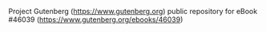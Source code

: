 Project Gutenberg (https://www.gutenberg.org) public repository for eBook #46039 (https://www.gutenberg.org/ebooks/46039)
